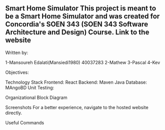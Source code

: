 Smart Home Simulator 
This project is meant to be a Smart Home Simulator  and was created for Concordia's SOEN 343 (SOEN 343 Software Architecture and Design) Course.
Link to the website
--------------------------
Written by:

   1-Mansoureh Edalati(Mansiedi1980)   40037283
   2-Mathew
   3-Pascal
   4-Kev
   
Objectives:

Technology Stack
Frontend:
    React
Backend:
    Maven Java
Database:
    MAngoBD
Unit Testing:


Organizational Block Diagram

Screenshots
For a better experience, navigate to the hosted website directly.

Useful Commands
